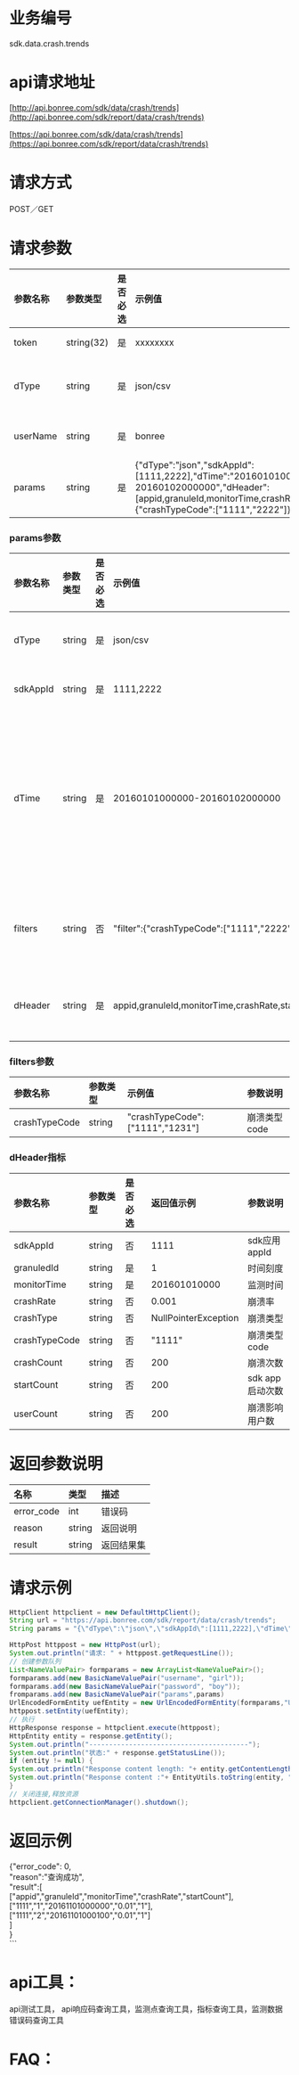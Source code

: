 # 业务编号

sdk.data.crash.trends

# api请求地址

[http://api.bonree.com/sdk/data/crash/trends](http://api.bonree.com/sdk/report/data/crash/trends)

[https://api.bonree.com/sdk/data/crash/trends](https://api.bonree.com/sdk/report/data/crash/trends)

# 请求方式

POST／GET

# 请求参数

| 参数名称 | 参数类型 | 是否必选 | 示例值 | 参数说明 |
| :--- | :--- | :--- | :--- | :--- |
| token | string\(32\) | 是 | xxxxxxxx | 令牌 |
| dType | string | 是 | json/csv | 数据类型 |
| userName | string | 是 | bonree | 用户名 |
| params | string | 是 | {"dType":"json","sdkAppId":\[1111,2222\],"dTime":"20160101000000-20160102000000","dHeader":\[appid,granuleId,monitorTime,crashRate,startCount\],"filter":{"crashTypeCode":\["1111","2222"\]}} | 参数json |

### params参数

| 参数名称 | 参数类型 | 是否必选 | 示例值 | 参数说明 |
| :--- | :--- | :--- | :--- | :--- |
| dType | string | 是 | json/csv | 数据类型 |
| sdkAppId | string | 是 | 1111,2222 | 应用id |
| dTime | string | 是 | 20160101000000-20160102000000 | 数据时间范围\(时间最长一个月\) |
| filters | string | 否 | "filter":{"crashTypeCode":\["1111","2222"\]} | 数据筛选条件 |
| dHeader | string | 是 | appid,granuleId,monitorTime,crashRate,startCount | 指标数据项 |

### filters参数

| 参数名称 | 参数类型 | 示例值 | 参数说明 |
| :--- | :--- | :--- | :--- |
| crashTypeCode | string | "crashTypeCode":\["1111","1231"\] | 崩溃类型code |

### dHeader指标

| 参数名称 | 参数类型 | 是否必选 | 返回值示例 | 参数说明 |
| :--- | :--- | :--- | :--- | :--- |
| sdkAppId | string | 否 | 1111 | sdk应用appId |
| granuledId | string | 是 | 1 | 时间刻度 |
| monitorTime | string | 是 | 201601010000 | 监测时间 |
| crashRate | string | 否 | 0.001 | 崩溃率 |
| crashType | string | 否 | NullPointerException | 崩溃类型 |
| crashTypeCode | string | 否 | "1111" | 崩溃类型code |
| crashCount | string | 否 | 200 | 崩溃次数 |
| startCount | string | 否 | 200 | sdk app启动次数 |
| userCount | string | 否 | 200 | 崩溃影响用户数 |

# 返回参数说明

| 名称 | 类型 | 描述 |
| :--- | :--- | :--- |
| error\_code | int | 错误码 |
| reason | string | 返回说明 |
| result | string | 返回结果集 |

# 请求示例

```java
HttpClient httpclient = new DefaultHttpClient();
String url = "https://api.bonree.com/sdk/report/data/crash/trends";
String params = "{\"dType\":\"json\",\"sdkAppId\":[1111,2222],\"dTime\":\"20160101000000-20160102000000\",\"dHeader\":[appid,granuleId,monitorTime,crashRate,startCount],\"filter\":{\"crashTypeCode\":[\"1111\",\"2222\"]}}";

HttpPost httppost = new HttpPost(url);
System.out.println("请求: " + httppost.getRequestLine());
// 创建参数队列
List<NameValuePair> formparams = new ArrayList<NameValuePair>();
formparams.add(new BasicNameValuePair("username", "girl"));
formparams.add(new BasicNameValuePair("password", "boy"));
fromparams.add(new BasicNameValuePair("params",params)
UrlEncodedFormEntity uefEntity = new UrlEncodedFormEntity(formparams,"UTF-8");
httppost.setEntity(uefEntity);
// 执行
HttpResponse response = httpclient.execute(httppost);
HttpEntity entity = response.getEntity();
System.out.println("----------------------------------------");
System.out.println("状态:" + response.getStatusLine());
if (entity != null) {
System.out.println("Response content length: "+ entity.getContentLength());
System.out.println("Response content :"+ EntityUtils.toString(entity, "UTF-8"));
}
// 关闭连接,释放资源
httpclient.getConnectionManager().shutdown();
```

# 返回示例

{"error\_code": 0,  
    "reason":"查询成功",  
    "result":\[  
        \["appid","granuleId","monitorTime","crashRate","startCount"\],  
        \["1111","1","20161101000000","0.01","1"\],  
        \["1111","2","20161101000100","0.01","1"\]  
    \]  
}  
\`\`\`

# api工具：

api测试工具， api响应码查询工具，监测点查询工具，指标查询工具，监测数据错误码查询工具

# FAQ：



